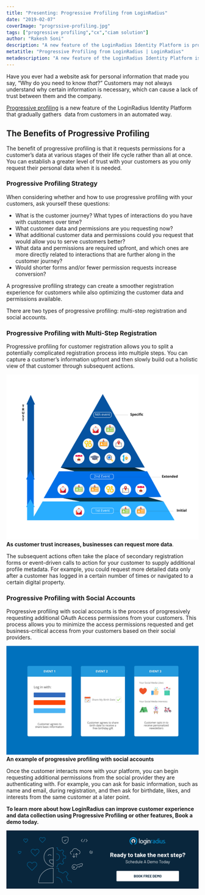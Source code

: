 ```yaml
---
title: "Presenting: Progressive Profiling from LoginRadius"
date: "2019-02-07"
coverImage: "progrssive-profiling.jpg"
tags: ["progressive profiling","cx","ciam solution"]
author: "Rakesh Soni"
description: "A new feature of the LoginRadius Identity Platform is progressive profiling, which gradually collects data from customers in an automated way."
metatitle: "Progressive Profiling from LoginRadius | LoginRadius"
metadescription: "A new feature of the LoginRadius Identity Platform is progressive profiling, which gradually collects data from customers in an automated way."
---
```


Have you ever had a website ask for personal information that made you say, “Why do you need to know _that_?” Customers may not always understand why certain information is necessary, which can cause a lack of trust between them and the company.

[Progressive profiling](https://www.loginradius.com/progressive-profiling/) is a new feature of the LoginRadius Identity Platform that gradually gathers  data from customers in an automated way.

## The Benefits of Progressive Profiling

The benefit of progressive profiling is that it requests permissions for a customer’s data at various stages of their life cycle rather than all at once. You can establish a greater level of trust with your customers as you only request their personal data when it is needed.

### Progressive Profiling Strategy

When considering whether and how to use progressive profiling with your customers, ask yourself these questions:

- What is the customer journey? What types of interactions do you have with customers over time?
- What customer data and permissions are you requesting now?
- What additional customer data and permissions could you request that would allow you to serve customers better?
- What data and permissions are required upfront, and which ones are more directly related to interactions that are further along in the customer journey?
- Would shorter forms and/or fewer permission requests increase conversion?

A progressive profiling strategy can create a smoother registration experience for customers while also optimizing the customer data and permissions available.

There are two types of progressive profiling: multi-step registration and social accounts.

### Progressive Profiling with Multi-Step Registration

Progressive profiling for customer registration allows you to split a potentially complicated registration process into multiple steps. You can capture a customer’s information upfront and then slowly build out a holistic view of that customer through subsequent actions.

![Progressive Profiling Workflow](progressive-data-gather.jpg) **As customer trust increases, businesses can request more data**.

The subsequent actions often take the place of secondary registration forms or event-driven calls to action for your customer to supply additional profile metadata. For example, you could request more detailed data only after a customer has logged in a certain number of times or navigated to a certain digital property.

### Progressive Profiling with Social Accounts

Progressive profiling with social accounts is the process of progressively requesting additional OAuth Access permissions from your customers. This process allows you to minimize the access permissions requested and get business-critical access from your customers based on their social providers.

![Progressive Profiling Workflow](final-feb-8.jpeg) **An example of progressive profiling with social accounts**

Once the customer interacts more with your platform, you can begin requesting additional permissions from the social provider they are authenticating with. For example, you can ask for basic information, such as name and email, during registration, and then ask for birthdate, likes, and interests from the same customer at a later point.

**To learn more about how LoginRadius can improve customer experience and data collection using Progressive Profiling or other features, Book a demo today.**

[![book-a-free-demo-loginradius](Book-a-free-demo-request-1024x310.png)](https://www.loginradius.com/contact-us?utm_source=blog&utm_medium=web&utm_campaign=presenting-progressive-profiling-loginradius)
